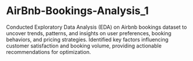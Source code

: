 # AirBnb-Bookings-Analysis_1
Conducted Exploratory Data Analysis (EDA) on Airbnb bookings dataset to uncover trends, patterns, and insights on user preferences, booking behaviors, and pricing strategies. Identified key factors influencing customer satisfaction and booking volume, providing actionable recommendations for optimization.
